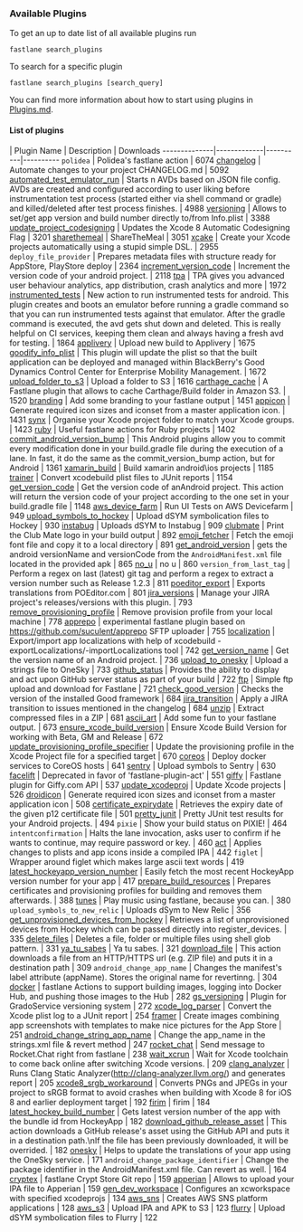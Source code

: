 ### Available Plugins

To get an up to date list of all available plugins run

```no-highlight
fastlane search_plugins
```

To search for a specific plugin

```no-highlight
fastlane search_plugins [search_query]
```

You can find more information about how to start using plugins in [Plugins.md](https://github.com/fastlane/fastlane/blob/master/fastlane/docs/Plugins.md).

#### List of plugins

| Plugin Name | Description | Downloads
--------------|-------------|----------|----------
`polidea` | Polidea's fastlane action | 6074
[changelog](https://github.com/pajapro/fastlane-plugin-changelog) | Automate changes to your project CHANGELOG.md | 5092
[automated_test_emulator_run](https://github.com/AzimoLabs/fastlane-plugin-automated-test-emulator-run) | Starts n AVDs based on JSON file config. AVDs are created and configured according to user liking before instrumentation test process (started either via shell command or gradle) and killed/deleted after test process finishes. | 4988
[versioning](https://github.com/SiarheiFedartsou/fastlane-plugin-versioning) | Allows to set/get app version and build number directly to/from Info.plist | 3388
[update_project_codesigning](https://github.com/hjanuschka/fastlane-plugin-update_project_codesigning) | Updates the Xcode 8 Automatic Codesigning Flag | 3201
[sharethemeal](https://github.com/hjanuschka/fastlane-plugin-sharethemeal) | ShareTheMeal | 3051
[xcake](https://github.com/jcampbell05/xcake/) | Create your Xcode projects automatically using a stupid simple DSL. | 2955
`deploy_file_provider` | Prepares metadata files with structure ready for AppStore, PlayStore deploy | 2364
[increment_version_code](https://github.com/Jems22/fastlane-plugin-increment_version_code) | Increment the version code of your android project. | 2118
[tpa](https://github.com/mbogh/fastlane-plugin-tpa) | TPA gives you advanced user behaviour analytics, app distribution, crash analytics and more | 1972
[instrumented_tests](https://github.com/joshrlesch/fastlane-plugin-instrumented_tests) | New action to run instrumented tests for android. This plugin creates and boots an emulator before running a gradle command so that you can run instrumented tests against that emulator. After the gradle command is executed, the avd gets shut down and deleted. This is really helpful on CI services, keeping them clean and always having a fresh avd for testing. | 1864
[applivery](https://github.com/applivery/fastlane-applivery-plugin) | Upload new build to Applivery | 1675
[goodify_info_plist](https://github.com/lyndsey-ferguson/fastlane_plugins) | This plugin will update the plist so that the built application can be deployed and managed within BlackBerry's Good Dynamics Control Center for Enterprise Mobility Management. | 1672
[upload_folder_to_s3](https://github.com/teriiehina/fastlane-plugin-upload_folder_to_s3) | Upload a folder to S3 | 1616
[carthage_cache](https://github.com/thii/fastlane-plugin-carthage_cache) | A Fastlane plugin that allows to cache Carthage/Build folder in Amazon S3. | 1520
[branding](https://github.com/snatchev/fastlane-branding-plugin) | Add some branding to your fastlane output | 1451
[appicon](https://github.com/neonichu/fastlane-plugin-appicon) | Generate required icon sizes and iconset from a master application icon. | 1431
[synx](https://github.com/afonsograca/fastlane-plugin-synx) | Organise your Xcode project folder to match your Xcode groups. | 1423
[ruby](https://github.com/KrauseFx/fastlane-plugin-ruby) | Useful fastlane actions for Ruby projects | 1402
[commit_android_version_bump](https://github.com/Jems22/fastlane-plugin-commit_android_version_bump) | This Android plugins allow you to commit every modification done in your build.gradle file during the execution of a lane. In fast, it do the same as the commit_version_bump action, but for Android | 1361
[xamarin_build](https://github.com/punksta/fastlane-plugin-xamarin_build) | Build xamarin android\ios projects | 1185
[trainer](https://github.com/KrauseFx/trainer) | Convert xcodebuild plist files to JUnit reports | 1154
[get_version_code](https://github.com/Jems22/fastlane-plugin-get_version_code) | Get the version code of anAndroid project. This action will return the version code of your project according to the one set in your build.gradle file | 1148
[aws_device_farm](https://github.com/hjanuschka/fastlane-plugin-aws_device_farm) | Run UI Tests on AWS Devicefarm | 949
[upload_symbols_to_hockey](https://github.com/justin/fastlane-plugin-upload_symbols_to_hockey) | Upload dSYM symbolication files to Hockey | 930
[instabug](https://github.com/SiarheiFedartsou/fastlane-plugin-instabug) | Uploads dSYM to Instabug | 909
[clubmate](https://github.com/KrauseFx/fastlane-plugin-clubmate) | Print the Club Mate logo in your build output | 892
[emoji_fetcher](https://github.com/Themoji/ios/tree/master/fastlane-plugin-emoji_fetcher) | Fetch the emoji font file and copy it to a local directory | 891
[get_android_version](https://github.com/MaximusMcCann/fastlane-plugin-get_android_version) | gets the android versionName and versionCode from the `AndroidManifest.xml` file located in the provided apk | 865
[no_u](https://github.com/neonichu/fastlane-plugin-no_u) | no u | 860
`version_from_last_tag` | Perform a regex on last (latest) git tag and perform a regex to extract a version number such as Release 1.2.3 | 811
[poeditor_export](https://github.com/Supmenow/fastlane-plugin-poeditor_export) | Exports translations from POEditor.com | 801
[jira_versions](https://github.com/SandyChapman/fastlane-plugin-jira_versions) | Manage your JIRA project's releases/versions with this plugin. | 793
[remove_provisioning_profile](https://github.com/Antondomashnev/fastlane-plugin-remove-provisioning-profile) | Remove provision profile from your local machine | 778
[apprepo](https://github.com/suculent/fastlane-plugin-apprepo) | experimental fastlane plugin based on https://github.com/suculent/apprepo SFTP uploader | 755
[localization](https://github.com/vmalyi/fastlane-plugin-localization) | Export/import app localizations with help of xcodebuild -exportLocalizations/-importLocalizations tool | 742
[get_version_name](https://github.com/Jems22/fastlane-plugin-get-version-name) | Get the version name of an Android project. | 736
[upload_to_onesky](https://github.com/joshrlesch/fastlane-plugin-upload_to_onesky) | Upload a strings file to OneSky | 733
[github_status](https://github.com/mfurtak/fastlane-plugin-github_status) | Provides the ability to display and act upon GitHub server status as part of your build | 722
[ftp](https://github.com/PoissonBallon/fastlane-ftp-plugin) | Simple ftp upload and download for Fastlane | 721
[check_good_version](https://github.com/lyndsey-ferguson/fastlane_plugins) | Checks the version of the installed Good framework | 684
[jira_transition](https://github.com/valeriomazzeo/fastlane-plugin-jira_transition) | Apply a JIRA transition to issues mentioned in the changelog | 684
[unzip](https://github.com/maxoly/fastlane-plugin-unzip) | Extract compressed files in a ZIP | 681
[ascii_art](https://github.com/neonichu/fastlane-ascii-art) | Add some fun to your fastlane output. | 673
[ensure_xcode_build_version](https://github.com/nafu/fastlane-plugin-ensure_xcode_build_version) | Ensure Xcode Build Version for working with Beta, GM and Release | 672
[update_provisioning_profile_specifier](https://github.com/faithfracture/update_provisioning_profile_specifier) | Update the provisioning profile in the Xcode Project file for a specified target | 670
[coreos](https://github.com/icuisine-pos/fastlane-plugin-coreos) | Deploy docker services to CoreOS hosts | 641
[sentry](https://github.com/getsentry/sentry-fastlane) | Upload symbols to Sentry | 630
[facelift](https://github.com/richardszalay/fastlane-plugin-facelift) | Deprecated in favor of 'fastlane-plugin-act' | 551
[giffy](https://github.com/SiarheiFedartsou/fastlane-plugin-giffy) | Fastlane plugin for Giffy.com API | 537
[update_xcodeproj](https://github.com/nafu/fastlane-plugin-update_xcodeproj) | Update Xcode projects | 526
[droidicon](https://github.com/chrhsmt/fastlane-plugin-droidicon) | Generate required icon sizes and iconset from a master application icon | 508
[certificate_expirydate](https://github.com/lyndsey-ferguson/fastlane_plugins/) | Retrieves the expiry date of the given p12 certificate file | 501
[pretty_junit](https://github.com/leandog/fastlane-plugin-pretty_junit) | Pretty JUnit test results for your Android projects. | 494
`pixie` | Show your build status on PIXIE! | 464
`intentconfirmation` | Halts the lane invocation, asks user to confirm if he wants to continue, may require password or key. | 460
[act](https://github.com/richardszalay/fastlane-plugin-act) | Applies changes to plists and app icons inside a compiled IPA | 442
`figlet` | Wrapper around figlet which makes large ascii text words | 419
[latest_hockeyapp_version_number](https://github.com/tpalmer/fastlane-plugin-latest_hockeyapp_version_number) | Easily fetch the most recent HockeyApp version number for your app | 417
[prepare_build_resources](https://github.com/CodeReaper/fastlane-plugin-prepare_build_resources) | Prepares certificates and provisioning profiles for building and removes them afterwards. | 388
[tunes](https://github.com/neonichu/fastlane-tunes) | Play music using fastlane, because you can. | 380
`upload_symbols_to_new_relic` | Uploads dSym to New Relic | 356
[get_unprovisioned_devices_from_hockey](https://github.com/leandog/fastlane-plugin-get_unprovisioned_devices_from_hockey) | Retrieves a list of unprovisioned devices from Hockey which can be passed directly into register_devices. | 335
[delete_files](https://github.com/leandog/fastlane-plugin-delete_files) | Deletes a file, folder or multiple files using shell glob pattern. | 331
[ya_tu_sabes](https://github.com/neonichu/fastlane-plugin-ya_tu_sabes) | Ya tu sabes. | 321
[download_file](https://github.com/maxoly/fastlane-plugin-download_file) | This action downloads a file from an HTTP/HTTPS url (e.g. ZIP file) and puts it in a destination path | 309
`android_change_app_name` | Changes the manifest's label attribute (appName).  Stores the original name for revertinng. | 304
[docker](https://github.com/milch/fastlane-plugin-docker) | fastlane Actions to support building images, logging into Docker Hub, and pushing those images to the Hub | 282
[gs_versioning](https://github.com/SAVeselovskiy/gs_versioning) | Plugin for GradoService versioning system | 272
[xcode_log_parser](https://github.com/KrauseFx/xcode_log_parser) | Convert the Xcode plist log to a JUnit report | 254
[framer](https://github.com/spreaker/fastlane-framer-plugin) | Create images combining app screenshots with templates to make nice pictures for the App Store | 251
[android_change_string_app_name](https://github.com/MaximusMcCann/fastlane-plugin-android_change_string_app_name) | Change the app_name in the strings.xml file &amp; revert method | 247
[rocket_chat](https://github.com/thiagofelix/fastlane-plugin-rocket_chat) | Send message to Rocket.Chat right from fastlane | 238
[wait_xcrun](https://github.com/mgrebenets/fastlane-plugin-wait_xcrun) | Wait for Xcode toolchain to come back online after switching Xcode versions. | 209
[clang_analyzer](https://github.com/SiarheiFedartsou/fastlane-plugin-clang_analyzer) | Runs Clang Static Analyzer(http://clang-analyzer.llvm.org/) and generates report | 205
[xcode8_srgb_workaround](https://github.com/SiarheiFiedartsou/fastlane-plugin-xcode8_srgb_workaround) | Converts PNGs and JPEGs in your project to sRGB format to avoid crashes when building with Xcode 8 for iOS 8 and earlier deployment target | 192
[firim](https://github.com/whlsxl/firim/tree/master/fastlane-plugin-firim) | firim | 184
[latest_hockey_build_number](https://github.com/stalniy/fastlane-plugin-latest_hockey_build_number) | Gets latest version number of the app with the bundle id from HockeyApp | 182
[download_github_release_asset](https://github.com/Antondomashnev/fastlane-plugin-download_github_release_asset) | This action downloads a GitHub release's asset using the GitHub API and puts it in a destination path.\nIf the file has been previously downloaded, it will be overrided. | 182
[onesky](https://github.com/danielkiedrowski/fastlane-plugin-onesky) | Helps to update the translations of your app using the OneSky service. | 171
`android_change_package_identifier` | Change the package identifier in the AndroidManifest.xml file. Can revert as well. | 164
[cryptex](https://github.com/hjanuschka/fastlane-plugin-cryptex) | fastlane Crypt Store Git repo | 159
[apperian](https://github.com/tomiblank/fastlane-plugin-apperian) | Allows to upload your IPA file to Apperian | 159
[gen_dev_workspace](https://github.com/AndrewSB/fastlane-plugin-gen_dev_workspace) | Configures an xcworkspace with specified xcodeprojs | 134
[aws_sns](https://github.com/joshdholtz/fastlane-plugin-aws_sns) | Creates AWS SNS platform applications | 128
[aws_s3](https://github.com/joshdholtz/fastlane-plugin-s3) | Upload IPA and APK to S3 | 123
[flurry](https://github.com/flurry/fastlane-plugin-flurry) | Upload dSYM symbolication files to Flurry | 122
